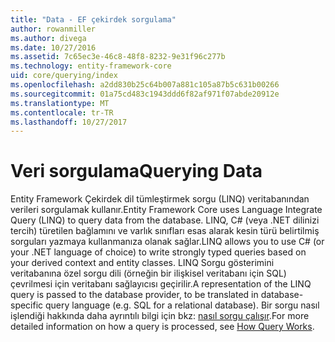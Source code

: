 ```yaml
---
title: "Data - EF çekirdek sorgulama"
author: rowanmiller
ms.author: divega
ms.date: 10/27/2016
ms.assetid: 7c65ec3e-46c8-48f8-8232-9e31f96c277b
ms.technology: entity-framework-core
uid: core/querying/index
ms.openlocfilehash: a2dd830b25c64b007a881c105a87b5c631b00266
ms.sourcegitcommit: 01a75cd483c1943ddd6f82af971f07abde20912e
ms.translationtype: MT
ms.contentlocale: tr-TR
ms.lasthandoff: 10/27/2017
---
```

# <a name="querying-data"></a><span data-ttu-id="70b04-102">Veri sorgulama</span><span class="sxs-lookup"><span data-stu-id="70b04-102">Querying Data</span></span>

<span data-ttu-id="70b04-103">Entity Framework Çekirdek dil tümleştirmek sorgu (LINQ) veritabanından verileri sorgulamak kullanır.</span><span class="sxs-lookup"><span data-stu-id="70b04-103">Entity Framework Core uses Language Integrate Query (LINQ) to query data from the database.</span></span> <span data-ttu-id="70b04-104">LINQ, C# (veya .NET dilinizi tercih) türetilen bağlamını ve varlık sınıfları esas alarak kesin türü belirtilmiş sorguları yazmaya kullanmanıza olanak sağlar.</span><span class="sxs-lookup"><span data-stu-id="70b04-104">LINQ allows you to use C# (or your .NET language of choice) to write strongly typed queries based on your derived context and entity classes.</span></span> <span data-ttu-id="70b04-105">LINQ Sorgu gösterimini veritabanına özel sorgu dili (örneğin bir ilişkisel veritabanı için SQL) çevrilmesi için veritabanı sağlayıcısı geçirilir.</span><span class="sxs-lookup"><span data-stu-id="70b04-105">A representation of the LINQ query is passed to the database provider, to be translated in database-specific query language (e.g. SQL for a relational database).</span></span> <span data-ttu-id="70b04-106">Bir sorgu nasıl işlendiği hakkında daha ayrıntılı bilgi için bkz: [nasıl sorgu çalışır](overview.md).</span><span class="sxs-lookup"><span data-stu-id="70b04-106">For more detailed information on how a query is processed, see [How Query Works](overview.md).</span></span>
